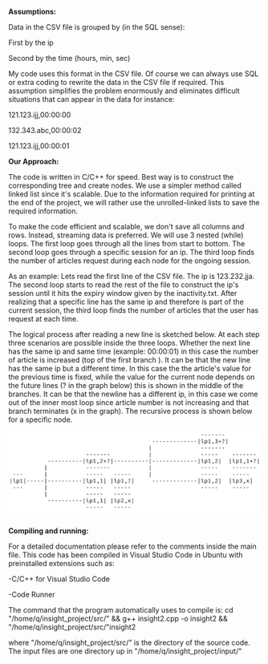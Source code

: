 **Assumptions:**

Data in the CSV file is grouped by (in the SQL sense):

First by the ip

Second by the time (hours, min, sec)

My code uses this format in the CSV file. Of course we can always
use SQL or extra coding to rewrite the data in the CSV file if required.
This assumption simplifies the problem enormously and eliminates difficult
situations that can appear in the data for instance:

121.123.ijj,00:00:00

132.343.abc,00:00:02

121.123.ijj,00:00:01


**Our Approach:**

The code is written in C/C++ for speed. Best way is to construct the corresponding
tree and create nodes. We use a simpler method called linked list since it's scalable.
Due to the information required for printing at the end of the project, we will
rather use the unrolled-linked lists to save the required information.

To make the code efficient and scalable, we don't save all columns and rows. 
Instead, streaming data is preferred.  We will use 3 nested (while) loops. 
The first loop goes through all the lines from start to bottom. The second loop
goes through a specific session for an ip. The third loop finds the number of
articles request during each node for the ongoing session.

As an example: Lets read the first line of the CSV file. The ip is 123.232.jja. 
The second loop starts to read the rest of the file to construct the ip's
session until it hits the expiry window given by the inactivity.txt. After 
realizing that a specific line has the same ip and therefore is part of the 
current session, the third loop finds the number of articles that the user has 
request at each time.

The logical process after reading a new line is sketched below. At each step three 
scenarios are possible inside the three loops. Whether the next line has the same 
ip and same time (example: 00:00:01) in this case the number of article is increased
(top of the first branch ). It can be that the new line has the same ip but a
different time. In this case the the article's value for the previous time is 
fixed, while the value for the current node depends on the future lines 
(? in the graph below) this is shown in the middle of the branches. It can be 
that the newline has a different ip, in this case we come out of the inner most 
loop since article number is not increasing and that branch terminates 
(x in the graph). The recursive process is shown below for a specific node.


![What is this](graph_tree.png)							



**Compiling and running:**

For a detailed documentation please refer to the comments inside the
main file. This code has been compiled in Visual Studio Code in Ubuntu 
with preinstalled extensions such as:
 
-C/C++ for Visual Studio Code

-Code Runner

The command that the program automatically uses to compile is:
cd "/home/q/insight_project/src/" && g++ insight2.cpp -o insight2 && "/home/q/insight_project/src/"insight2

where "/home/q/insight_project/src/" is the directory of the source code. 
The input files are one directory up in "/home/q/insight_project/input/"






